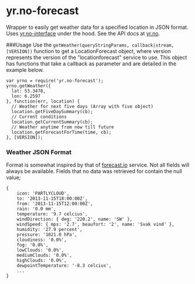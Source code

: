 yr.no-forecast
=============

Wrapper to easily get weather data for a specified location in JSON format. Uses [yr.no-interface](https://github.com/evanshortiss/yr.no-interface) under the hood. See the API docs at [yr.no](http://api.yr.no/weatherapi/locationforecast/1.8/documentation). 


###Usage
Use the ```getWeather(queryStringParams, callback|stream, [VERSION])``` function to get a LocationForecast object, where version represents the version of the "locationforecast" service to use. This object has functions that take a callback as parameter and are detailed in the example below.

```
var yrno = require('yr.no-forecast');
yrno.getWeather({
  lat: 53.3478,
  lon: 6.2597
}, function(err, location) {
  // Weather for next five days (Array with five object)
  location.getFiveDaySummary(cb);
  // Current conditions
  location.getCurrentSummary(cb);
  // Weather anytime from now till future
  location.getForecastForTime(time, cb);
}, [VERSION]);
```
### Weather JSON Format
Format is somewhat inspired by that of [forecast.io](https://developer.forecast.io/) service. Not all fields will always be available. Fields that no data was retrieved for contain the null value;

```
{ 
    icon: 'PARTLYCLOUD',
    to: '2013-11-15T18:00:00Z',
    from: '2013-11-15T12:00:00Z',
    rain: '0.0 mm',
    temperature: '9.7 celcius',
    windDirection: { deg: '220.2', name: 'SW' },
    windSpeed: { mps: '2.7', beaufort: '2', name: 'Svak vind' },
    humidity: '27.9 percent',
    pressure: '1021.0 hPa',
    cloudiness: '0.0%',
    fog: '0.0%',
    lowClouds: '0.0%',
    mediumClouds: '0.0%',
    highClouds: '0.0%',
    dewpointTemperature: '-8.3 celcius',
    ...
}
```
